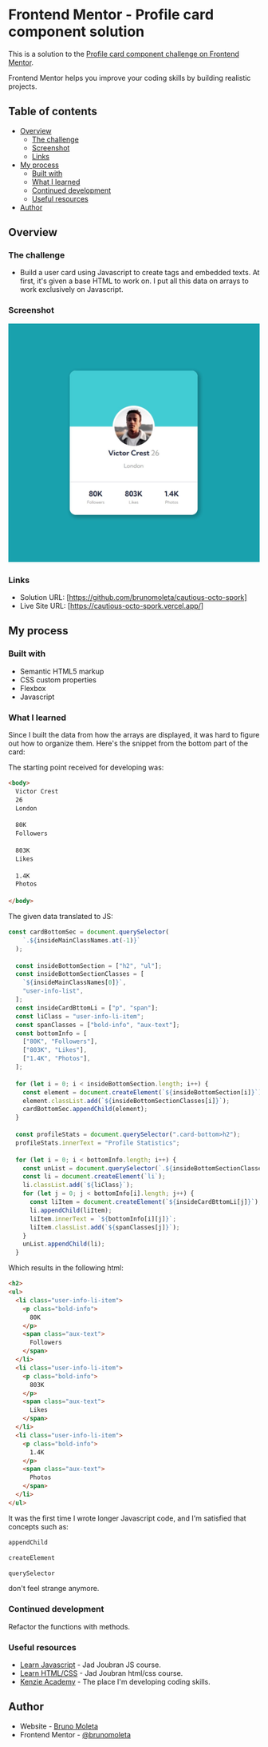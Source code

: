 # Frontend Mentor - Profile card component solution

This is a solution to the [Profile card component challenge on Frontend Mentor](https://www.frontendmentor.io/challenges/profile-card-component-cfArpWshJ). 

Frontend Mentor helps you improve your coding skills by building realistic projects. 

## Table of contents

- [Overview](#overview)
  - [The challenge](#the-challenge)
  - [Screenshot](#screenshot)
  - [Links](#links)
- [My process](#my-process)
  - [Built with](#built-with)
  - [What I learned](#what-i-learned)
  - [Continued development](#continued-development)
  - [Useful resources](#useful-resources)
- [Author](#author)


## Overview

### The challenge

- Build a user card using Javascript to create tags and embedded texts. At first, it's given a base HTML to work on. I put all this data on arrays to work exclusively on Javascript.

### Screenshot

![](./images/Screenshot_1.jpg)


### Links

- Solution URL: [https://github.com/brunomoleta/cautious-octo-spork]
- Live Site URL: [https://cautious-octo-spork.vercel.app/]

## My process

### Built with

- Semantic HTML5 markup
- CSS custom properties
- Flexbox
- Javascript

### What I learned

Since I built the data from how the arrays are displayed, it was hard to figure out how to organize them.
Here's the snippet from the bottom part of the card:

The starting point received for developing was:
```html
<body>
  Victor Crest
  26
  London

  80K
  Followers

  803K
  Likes

  1.4K
  Photos
  
</body>
```

The given data translated to JS:
```js
const cardBottomSec = document.querySelector(
    `.${insideMainClassNames.at(-1)}`
  );

  const insideBottomSection = ["h2", "ul"];
  const insideBottomSectionClasses = [
    `${insideMainClassNames[0]}`,
    "user-info-list",
  ];
  const insideCardBttomLi = ["p", "span"];
  const liClass = "user-info-li-item";
  const spanClasses = ["bold-info", "aux-text"];
  const bottomInfo = [
    ["80K", "Followers"],
    ["803K", "Likes"],
    ["1.4K", "Photos"],
  ];

  for (let i = 0; i < insideBottomSection.length; i++) {
    const element = document.createElement(`${insideBottomSection[i]}`);
    element.classList.add(`${insideBottomSectionClasses[i]}`);
    cardBottomSec.appendChild(element);
  }

  const profileStats = document.querySelector(".card-bottom>h2");
  profileStats.innerText = "Profile Statistics";

  for (let i = 0; i < bottomInfo.length; i++) {
    const unList = document.querySelector(`.${insideBottomSectionClasses[1]}`);
    const li = document.createElement(`li`);
    li.classList.add(`${liClass}`);
    for (let j = 0; j < bottomInfo[i].length; j++) {
      const liItem = document.createElement(`${insideCardBttomLi[j]}`);
      li.appendChild(liItem);
      liItem.innerText = `${bottomInfo[i][j]}`;
      liItem.classList.add(`${spanClasses[j]}`);
    }
    unList.appendChild(li);
  }
  ```
Which results in the following html:
```html
<h2>
<ul>
  <li class="user-info-li-item">
    <p class="bold-info">
      80K
    </p>
    <span class="aux-text">
      Followers
    </span>
  </li> 
  <li class="user-info-li-item">
    <p class="bold-info">
      803K
    </p>
    <span class="aux-text">
      Likes
    </span>
  </li> 
  <li class="user-info-li-item">
    <p class="bold-info">
      1.4K
    </p>
    <span class="aux-text">
      Photos
    </span>
  </li> 
</ul>
```

It was the first time I wrote longer Javascript code, and I'm satisfied that concepts such as:
```js
appendChild
```
```js
createElement
```
```js
querySelector
```
don't feel strange anymore.

### Continued development

Refactor the functions with methods.


### Useful resources

- [Learn Javascript](https://learnjavascript.online/app.html) - Jad Joubran JS course.
- [Learn HTML/CSS](https://learnhtmlcss.online/) - Jad Joubran html/css course.
- [Kenzie Academy](https://kenzie.com.br/) - The place I'm developing coding skills.

## Author

- Website - [Bruno Moleta](https://github.com/brunomoleta)
- Frontend Mentor - [@brunomoleta](https://www.frontendmentor.io/profile/brunomoleta)

